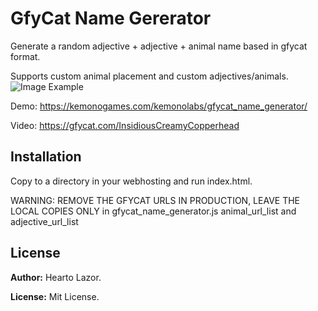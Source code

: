 # GfyCat Name Gererator
Generate a random adjective + adjective + animal name based in gfycat format.

Supports custom animal placement and custom adjectives/animals.
![Image Example](https://i.imgur.com/loSBUvg.png)

Demo:
https://kemonogames.com/kemonolabs/gfycat_name_generator/

Video:
https://gfycat.com/InsidiousCreamyCopperhead

## Installation
Copy to a directory in your webhosting and run index.html.

WARNING: REMOVE THE GFYCAT URLS IN PRODUCTION, LEAVE THE LOCAL COPIES ONLY in gfycat_name_generator.js animal_url_list and adjective_url_list

## License
**Author:** Hearto Lazor.

**License:** Mit License.
